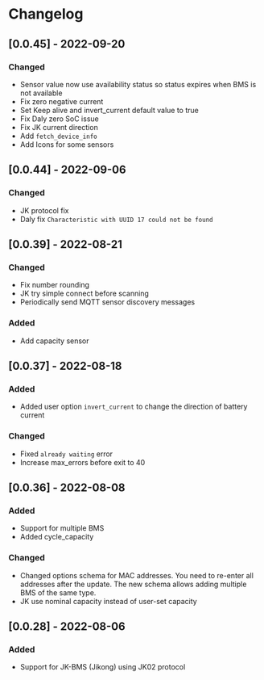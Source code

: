 # Changelog

## [0.0.45] - 2022-09-20
### Changed
- Sensor value now use availability status so status expires when BMS is not available
- Fix zero negative current
- Set Keep alive and invert_current default value to true
- Fix Daly zero SoC issue
- Fix JK current direction
- Add `fetch_device_info`
- Add Icons for some sensors
## [0.0.44] - 2022-09-06
### Changed
- JK protocol fix
- Daly fix `Characteristic with UUID 17 could not be found`

## [0.0.39] - 2022-08-21
### Changed
- Fix number rounding
- JK try simple connect before scanning
- Periodically send MQTT sensor discovery messages
### Added
- Add capacity sensor

## [0.0.37] - 2022-08-18
### Added
- Added user option `invert_current` to change the direction of battery current

### Changed
- Fixed `already waiting` error
- Increase max_errors before exit to 40

## [0.0.36] - 2022-08-08
### Added
- Support for multiple BMS
- Added cycle_capacity

### Changed
- Changed options schema for MAC addresses. You need to re-enter all addresses after the update. The new schema allows adding multiple BMS of the same type.
- JK use nominal capacity instead of user-set capacity

## [0.0.28] - 2022-08-06
### Added
- Support for JK-BMS (Jikong) using JK02 protocol
